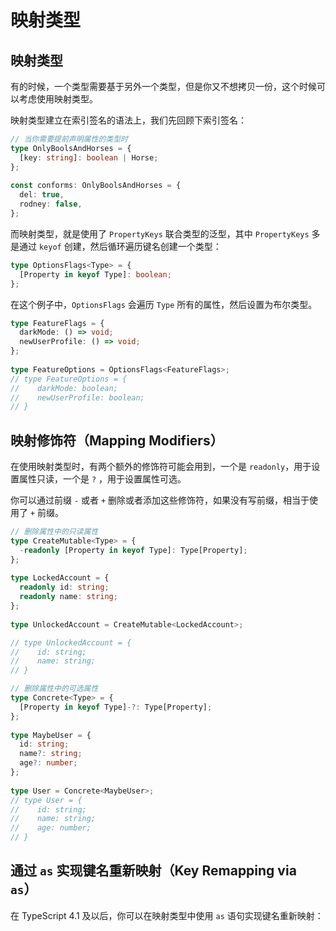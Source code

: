 # 映射类型



## 映射类型

有的时候，一个类型需要基于另外一个类型，但是你又不想拷贝一份，这个时候可以考虑使用映射类型。

映射类型建立在索引签名的语法上，我们先回顾下索引签名：

```ts
// 当你需要提前声明属性的类型时
type OnlyBoolsAndHorses = {
  [key: string]: boolean | Horse;
};
 
const conforms: OnlyBoolsAndHorses = {
  del: true,
  rodney: false,
};
```



而映射类型，就是使用了 `PropertyKeys` 联合类型的泛型，其中 `PropertyKeys` 多是通过 `keyof` 创建，然后循环遍历键名创建一个类型：

```ts
type OptionsFlags<Type> = {
  [Property in keyof Type]: boolean;
};

```

在这个例子中，`OptionsFlags` 会遍历 `Type` 所有的属性，然后设置为布尔类型。

```ts
type FeatureFlags = {
  darkMode: () => void;
  newUserProfile: () => void;
};
 
type FeatureOptions = OptionsFlags<FeatureFlags>;
// type FeatureOptions = {
//    darkMode: boolean;
//    newUserProfile: boolean;
// }
```



## 映射修饰符（Mapping Modifiers）

在使用映射类型时，有两个额外的修饰符可能会用到，一个是 `readonly`，用于设置属性只读，一个是 `?` ，用于设置属性可选。

你可以通过前缀 `-` 或者 `+` 删除或者添加这些修饰符，如果没有写前缀，相当于使用了 `+` 前缀。

```ts
// 删除属性中的只读属性
type CreateMutable<Type> = {
  -readonly [Property in keyof Type]: Type[Property];
};
 
type LockedAccount = {
  readonly id: string;
  readonly name: string;
};
 
type UnlockedAccount = CreateMutable<LockedAccount>;

// type UnlockedAccount = {
//    id: string;
//    name: string;
// }
```



```ts
// 删除属性中的可选属性
type Concrete<Type> = {
  [Property in keyof Type]-?: Type[Property];
};
 
type MaybeUser = {
  id: string;
  name?: string;
  age?: number;
};
 
type User = Concrete<MaybeUser>;
// type User = {
//    id: string;
//    name: string;
//    age: number;
// }
```



## 通过 `as` 实现键名重新映射（Key Remapping via `as`）

在 TypeScript 4.1 及以后，你可以在映射类型中使用 `as` 语句实现键名重新映射：






























